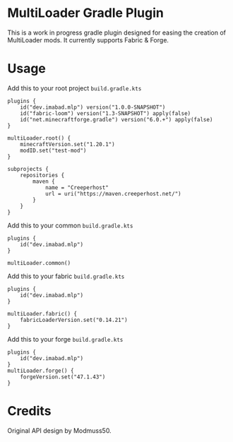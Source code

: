 # MultiLoader Gradle Plugin

This is a work in progress gradle plugin designed for easing the creation of MultiLoader mods. It currently supports Fabric & Forge.

# Usage

Add this to your root project `build.gradle.kts`

```
plugins {
    id("dev.imabad.mlp") version("1.0.0-SNAPSHOT")
    id("fabric-loom") version("1.3-SNAPSHOT") apply(false)
    id("net.minecraftforge.gradle") version("6.0.+") apply(false)
}

multiLoader.root() {
    minecraftVersion.set("1.20.1")
    modID.set("test-mod")
}

subprojects {
    repositories {
        maven {
            name = "Creeperhost"
            url = uri("https://maven.creeperhost.net/")
        }
    }
}
```

Add this to your common `build.gradle.kts`

```
plugins {
    id("dev.imabad.mlp")
}

multiLoader.common()
```

Add this to your fabric `build.gradle.kts`

```
plugins {
    id("dev.imabad.mlp")
}

multiLoader.fabric() {
    fabricLoaderVersion.set("0.14.21")
}
```

Add this to your forge `build.gradle.kts`

```
plugins {
    id("dev.imabad.mlp")
}
multiLoader.forge() {
    forgeVersion.set("47.1.43")
}
```

# Credits

Original API design by Modmuss50.